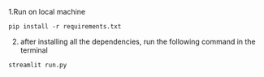 1.Run on local machine

```
pip install -r requirements.txt
```
2. after installing all the dependencies, run the following command in the terminal
```
streamlit run.py
```